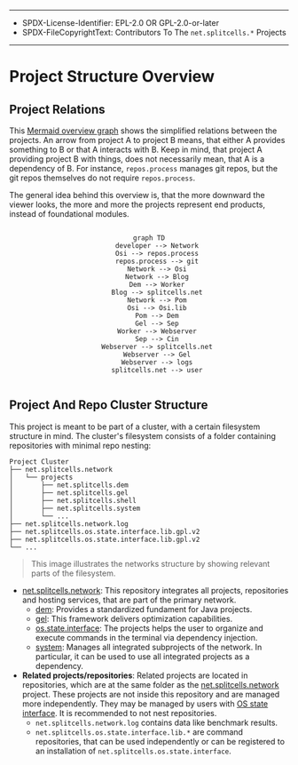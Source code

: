 ----
* SPDX-License-Identifier: EPL-2.0 OR GPL-2.0-or-later
* SPDX-FileCopyrightText: Contributors To The `net.splitcells.*` Projects
----
# Project Structure Overview
## Project Relations
This <a href="https://github.com/mermaid-js/mermaid-cli">Mermaid overview graph</a> shows
the simplified relations between the projects.
An arrow from project A to project B means,
that either A provides something to B or that A interacts with B.
Keep in mind, that project A providing project B with things,
does not necessarily mean,
that A is a dependency of B.
For instance, `repos.process` manages git repos,
but the git repos themselves do not require `repos.process`.

The general idea behind this overview is,
that the more downward the viewer looks,
the more and more the projects represent end products,
instead of foundational modules.

<div align="center">
    <code class="mermaid">
graph TD
    developer --> Network
    Osi --> repos.process
    repos.process --> git
    Network --> Osi
    Network --> Blog
    Dem --> Worker
    Blog --> splitcells.net
    Network --> Pom
    Osi --> Osi.lib
    Pom --> Dem
    Gel --> Sep
    Worker --> Webserver
    Sep --> Cin
    Webserver --> splitcells.net
    Webserver --> Gel
    Webserver --> logs
    splitcells.net --> user
    </code>
</div>
<script src="https://cdn.jsdelivr.net/npm/mermaid/dist/mermaid.min.js"></script>

## Project And Repo Cluster Structure
This project is meant to be part of a cluster, with a certain filesystem structure in mind.
The cluster's filesystem consists of a folder containing repositories with minimal repo nesting:
```
Project Cluster
├── net.splitcells.network
│   └── projects
│       ├── net.splitcells.dem
│       ├── net.splitcells.gel
│       ├── net.splitcells.shell
│       ├── net.splitcells.system
│       └── ...
├── net.splitcells.network.log
├── net.splitcells.os.state.interface.lib.gpl.v2
├── net.splitcells.os.state.interface.lib.gpl.v2
└── ...
```
> This image illustrates the networks structure by showing relevant parts of the filesystem.

* [net.splitcells.network](http://splitcells.net):
  This repository integrates all projects, repositories and hosting services, that are part of the primary network.
    * [dem](./projects/net.splitcells.dem/README.md): Provides a standardized fundament for Java projects.
    * [gel](./projects/net.splitcells.gel/README.md): This framework delivers optimization capabilities.
    * [os.state.interface](./projects/net.splitcells.os.state.interface/README.md):
      The projects helps the user to organize and execute commands in the terminal via dependency injection.
    * [system](./projects/net.splitcells.system/README.md):
      Manages all integrated subprojects of the network.
      In particular, it can be used to use all integrated projects as a dependency.
* **Related projects/repositories**:
  Related projects are located in repositories, which are at the same folder as the
  [net.splitcells.network](http://splitcells.net) project.
  These projects are not inside this repository and are managed more independently.
  They may be managed by users with [OS state interface](./projects/net.splitcells.os.state.interface/README.md).
  It is recommended to not nest repositories.
    * `net.splitcells.network.log` contains data like benchmark results.
    * `net.splitcells.os.state.interface.lib.*` are command repositories,
      that can be used independently or can be registered to an installation
      of `net.splitcells.os.state.interface`.